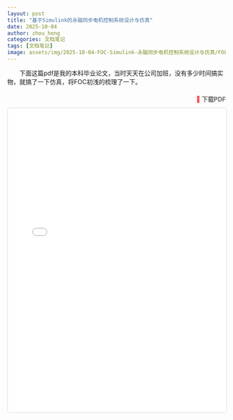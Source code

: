 ```yaml
---
layout: post
title: "基于Simulink的永磁同步电机控制系统设计与仿真"
date: 2025-10-04
author: zhou_heng
categories: 文档笔记 
tags: [文档笔记]
image: assets/img/2025-10-04-FOC-Simulink-永磁同步电机控制系统设计与仿真/FOC仿真模型图.jpg
---
```


&emsp;&emsp;下面这篇pdf是我的本科毕业论文，当时天天在公司加班，没有多少时间搞实物，就搞了一下仿真，将FOC初浅的梳理了一下。

<div class="pdf-embed">
  <div class="pdf-header" style="text-align: right; margin-bottom: 10px;">
    <a href="{{ '/assets/pdf/基于Simulink的永磁同步电机控制系统设计与仿真.pdf' | relative_url }}" target="_blank" style="color: #666; text-decoration: none; font-weight: bold;">
      <span style="color: #ff0000;">📄</span> 下载PDF
    </a>
  </div>
  <iframe src="{{ '/assets/pdf/基于Simulink的永磁同步电机控制系统设计与仿真.pdf#view=FitH' | relative_url }}" width="100%" height="700px" style="border: 1px solid #ddd; border-radius: 5px;">
    <p>您的浏览器不支持iframe，请<a href="{{ '/assets/pdf/基于Simulink的永磁同步电机控制系统设计与仿真.pdf' | relative_url }}" target="_blank">点击这里在新窗口查看PDF文件</a>。</p>
  </iframe>
</div>

<style>
.pdf-embed {
  margin: 20px 0;
}

.pdf-header a:hover {
  text-decoration: underline;
  color: #333; /* 鼠标悬停时文字变深色 */
}

/* 响应式设计：在不同屏幕尺寸下调整高度 */
@media (max-width: 768px) {
  .pdf-embed iframe {
    height: 500px; /* 移动设备上适当减小高度 */
  }

  .pdf-header {
    text-align: center; /* 移动设备上居中对齐 */
  }
}

@media (min-width: 1200px) {
  .pdf-embed iframe {
    height: 750px; /* 大屏幕上适当增加高度 */
  }
}
</style>
